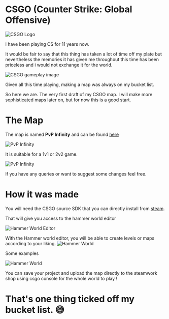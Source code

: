 # CSGO (Counter Strike: Global Offensive)
![CSGO Logo](https://cdn.cloudflare.steamstatic.com/steam/apps/730/header.jpg?t=1641233427 "CSGO")

I have been playing CS for 11 years now. 

It would be fair to say that this thing has taken a lot of time off my plate but nevertheless the memories it has given me throughout this time has been priceless and i would not exchange it for the world.

![CSGO gameplay image](https://steamuserimages-a.akamaihd.net/ugc/89346593455943948/3F90104486AECBB3E221E76506383BC76706E754/?imw=5000&imh=5000&ima=fit&impolicy=Letterbox&imcolor=%23000000&letterbox=false "CSGO")


Given all this time playing, making a map was always on my bucket list. 

So here we are. The very first draft of my CSGO map. I will make more sophisticated maps later on, but for now this is a good start.

# The Map
The map is named **PvP Infinity** and can be found [here](https://steamcommunity.com/sharedfiles/filedetails/?id=2851552237)

![PvP Infinity](https://steamuserimages-a.akamaihd.net/ugc/1761490593340902855/B476C72F808A2DA9D0D0A428048B913926240BE0/?imw=5000&imh=5000&ima=fit&impolicy=Letterbox&imcolor=#000000&letterbox=false "PvP Infinity")

It is suitable for a 1v1 or 2v2 game.

![PvP Infinity](https://steamuserimages-a.akamaihd.net/ugc/1761490593340899137/0E9B7C918E1A8AFFC9DF8671AF09C06E131A2C20/?imw=5000&imh=5000&ima=fit&impolicy=Letterbox&imcolor=%23000000&letterbox=false "PvP Infinity")

If you have any queries or want to suggest some changes feel free. 

# How it was made
You will need the CSGO source SDK that you can directly install from [steam](https://developer.valvesoftware.com/wiki/Counter-Strike:_Global_Offensive_Authoring_Tools). 

That will give you access to the hammer world editor

![Hammer World Editor](https://developer.valvesoftware.com/w/images/7/7e/CSGO_Authoring_Tools.jpg "Hammer World Editor")

With the Hammer world editor, you will be able to create levels or maps according to your liking.
![Hammer World](https://i.ytimg.com/vi/_MvGPRlCM70/maxresdefault.jpg "Hammer World")

Some examples

![Hammer World](https://www.worldofleveldesign.com/categories/csgo-tutorials/images/025-csgo-quicktips-part1-09.jpg "Hammer World")

You can save your project and upload the map directly to the steamwork shop using csgo console for the whole world to play ! 

# That's one thing ticked off my bucket list. 😅
